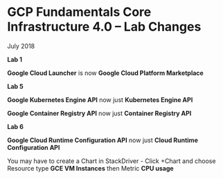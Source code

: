 # **GCP Fundamentals Core Infrastructure 4.0 – Lab Changes** 

July 2018

**Lab 1**

**Google Cloud Launcher** is now **Google Cloud Platform Marketplace** 

**Lab 5**

**Google Kubernetes Engine API** now just **Kubernetes Engine API** 

**Google Container Registry API** now just **Container Registry API** 

**Lab 6**

**Google Cloud Runtime Configuration API** now just **Cloud Runtime Configuration API**

You may have to create a Chart in StackDriver - Click +Chart and choose Resource type **GCE VM Instances** then Metric **CPU usage**
